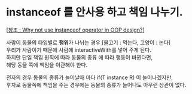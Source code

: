 # instanceof 를 안사용 하고 책임 나누기.
[[참조 : Why not use instanceof operator in OOP design?](https://stackoverflow.com/questions/20589590/why-not-use-instanceof-operator-in-oop-design)]

사람이 동물의 타입별로 **행위**가 나뉘는 경우 [물고기 : 먹는다, 고양이 : 논다]  
우리가 사람이기 때문에 사람에 interactiveWith를 넣어 주게 된다.  
하지만 단일 책임 원칙에 따라 동물의 종류 에 따라 행동이 바뀐다면,  
해당 동물 쪽에 책임을 이관해야 한다.  

전자의 경우 동물의 종류가 늘어날때 마다 if(T instance R) 이 늘어나겠지만,  
후자로 동물쪽에 책임을 주는 경우에는 동물의 종류가 늘어나도 아무런 상관이 없다.